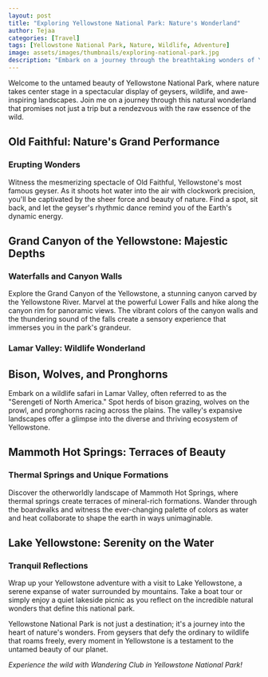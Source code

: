 ```yaml
---
layout: post
title: "Exploring Yellowstone National Park: Nature's Wonderland"
author: Tejaa
categories: [Travel]
tags: [Yellowstone National Park, Nature, Wildlife, Adventure]
image: assets/images/thumbnails/exploring-national-park.jpg
description: "Embark on a journey through the breathtaking wonders of Yellowstone National Park. Join Tejaa in uncovering the magic of nature, from bubbling geysers to roaming wildlife, in this ultimate wilderness adventure."
---
```


Welcome to the untamed beauty of Yellowstone National Park, where nature takes center stage in a spectacular display of geysers, wildlife, and awe-inspiring landscapes. Join me on a journey through this natural wonderland that promises not just a trip but a rendezvous with the raw essence of the wild.

## Old Faithful: Nature's Grand Performance
### Erupting Wonders

Witness the mesmerizing spectacle of Old Faithful, Yellowstone's most famous geyser. As it shoots hot water into the air with clockwork precision, you'll be captivated by the sheer force and beauty of nature. Find a spot, sit back, and let the geyser's rhythmic dance remind you of the Earth's dynamic energy.

## Grand Canyon of the Yellowstone: Majestic Depths
### Waterfalls and Canyon Walls

Explore the Grand Canyon of the Yellowstone, a stunning canyon carved by the Yellowstone River. Marvel at the powerful Lower Falls and hike along the canyon rim for panoramic views. The vibrant colors of the canyon walls and the thundering sound of the falls create a sensory experience that immerses you in the park's grandeur.

### Lamar Valley: Wildlife Wonderland
## Bison, Wolves, and Pronghorns

Embark on a wildlife safari in Lamar Valley, often referred to as the "Serengeti of North America." Spot herds of bison grazing, wolves on the prowl, and pronghorns racing across the plains. The valley's expansive landscapes offer a glimpse into the diverse and thriving ecosystem of Yellowstone.

## Mammoth Hot Springs: Terraces of Beauty
### Thermal Springs and Unique Formations

Discover the otherworldly landscape of Mammoth Hot Springs, where thermal springs create terraces of mineral-rich formations. Wander through the boardwalks and witness the ever-changing palette of colors as water and heat collaborate to shape the earth in ways unimaginable.

## Lake Yellowstone: Serenity on the Water
### Tranquil Reflections

Wrap up your Yellowstone adventure with a visit to Lake Yellowstone, a serene expanse of water surrounded by mountains. Take a boat tour or simply enjoy a quiet lakeside picnic as you reflect on the incredible natural wonders that define this national park.

Yellowstone National Park is not just a destination; it's a journey into the heart of nature's wonders. From geysers that defy the ordinary to wildlife that roams freely, every moment in Yellowstone is a testament to the untamed beauty of our planet.

*Experience the wild with Wandering Club in Yellowstone National Park!*
